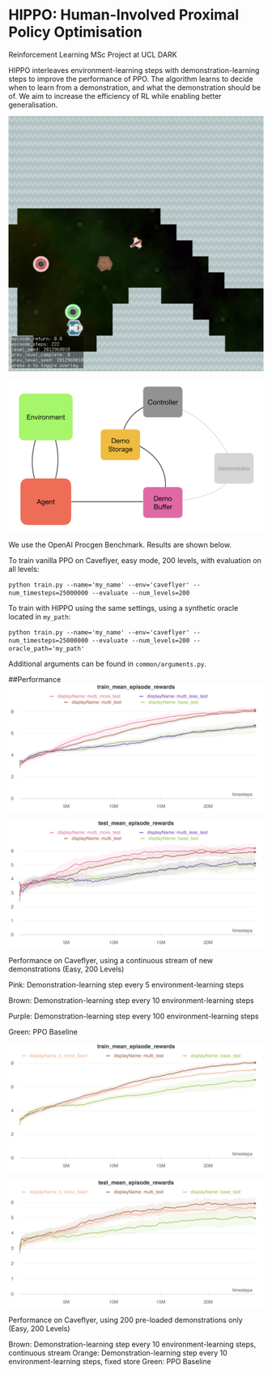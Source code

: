 # HIPPO: Human-Involved Proximal Policy Optimisation 
Reinforcement Learning MSc Project at UCL DARK

HIPPO interleaves environment-learning steps with demonstration-learning steps to improve the performance of PPO. 
The algorithm learns to decide when to learn from a demonstration, and what the demonstration should be of. We aim to 
increase the efficiency of RL while enabling better generalisation.

![Caveflyer](images/caveflyer.png)

![Setup](images/setup.png)

 

We use the OpenAI Procgen Benchmark. Results are shown below.

To train vanilla PPO on Caveflyer, easy mode, 200 levels, with evaluation on all levels:
```
python train.py --name='my_name' --env='caveflyer' --num_timesteps=25000000 --evaluate --num_levels=200
```

To train with HIPPO using the same settings, using a synthetic oracle located in `my_path`:
```
python train.py --name='my_name' --env='caveflyer' --num_timesteps=25000000 --evaluate --num_levels=200 --oracle_path='my_path'
```

Additional arguments can be found in `common/arguments.py`.

##Performance
![Training Rewards](images/multi_demo_train.png)

![Test Rewards](images/multi_demo_test.png)

Performance on Caveflyer, using a continuous stream of new demonstrations (Easy, 200 Levels)

Pink: Demonstration-learning step every 5 environment-learning steps

Brown: Demonstration-learning step every 10 environment-learning steps

Purple: Demonstration-learning step every 100 environment-learning steps

Green: PPO Baseline 

![Training Rewards](images/store_train.png)

![Test Rewards](images/store_test.png)

Performance on Caveflyer, using 200 pre-loaded demonstrations only (Easy, 200 Levels)

Brown: Demonstration-learning step every 10 environment-learning steps, continuous stream
Orange: Demonstration-learning step every 10 environment-learning steps, fixed store
Green: PPO Baseline 


